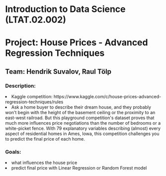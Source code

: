 # Introduction to Data Science (LTAT.02.002)
# Project: House Prices - Advanced Regression Techniques
## Team: Hendrik Suvalov, Raul Tölp

### Description:

<li>Kaggle competition: https://www.kaggle.com/c/house-prices-advanced-regression-techniques/rules

<li>Ask a home buyer to describe their dream house, and they probably won't begin with the height of the basement ceiling or the proximity to an east-west railroad. But this playground competition's dataset proves that much more influences price negotiations than the number of bedrooms or a white-picket fence. With 79 explanatory variables describing (almost) every aspect of residential homes in Ames, Iowa, this competition challenges you to predict the final price of each home.

### Goals:
<li>what influences the house price
<li>predict final price with Linear Regression or Random Forest model
